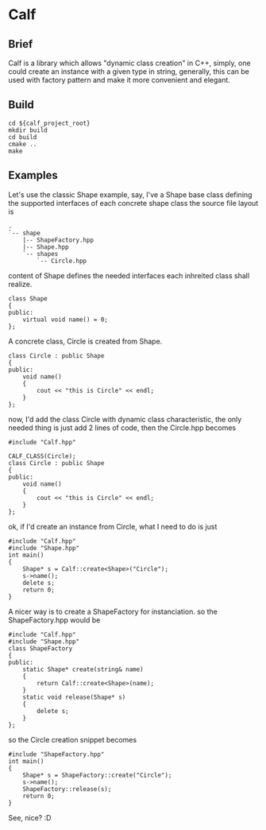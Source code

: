 # Calf
## Brief
Calf is a library which allows "dynamic class creation" in C++, simply, one could create an instance with a given type in string, generally, this can be used with factory pattern and make it more convenient and elegant.
## Build
```
cd ${calf_project_root}
mkdir build
cd build
cmake ..
make
```
## Examples

Let's use the classic Shape example, say, I've a Shape base class defining the supported interfaces of each concrete shape class
the source file layout is
```
.
`-- shape
    |-- ShapeFactory.hpp
    |-- Shape.hpp
    `-- shapes
        `-- Circle.hpp
```
content of Shape defines the needed interfaces each inhreited class shall realize.
```
class Shape
{
public:
    virtual void name() = 0;
};
```
A concrete class, Circle is created from Shape.
```
class Circle : public Shape
{
public:
    void name()
    {
        cout << "this is Circle" << endl;
    }
};
```
now, I'd add the class Circle with dynamic class characteristic, the only needed thing is just add 2 lines of code, then the Circle.hpp becomes
```
#include "Calf.hpp"

CALF_CLASS(Circle);
class Circle : public Shape
{
public:
    void name()
    {
        cout << "this is Circle" << endl;
    }
};
```
ok, if I'd create an instance from Circle, what I need to do is just
```
#include "Calf.hpp"
#include "Shape.hpp"
int main()
{
    Shape* s = Calf::create<Shape>("Circle");
    s->name();
    delete s;
    return 0;
}

```
A nicer way is to create a ShapeFactory for instanciation. so the ShapeFactory.hpp would be
```
#include "Calf.hpp"
#include "Shape.hpp"
class ShapeFactory
{
public:
    static Shape* create(string& name)
    {
        return Calf::create<Shape>(name);
    }
    static void release(Shape* s)
    {
        delete s;
    }
};
```
so the Circle creation snippet becomes
```
#include "ShapeFactory.hpp"
int main()
{
    Shape* s = ShapeFactory::create("Circle");
    s->name();
    ShapeFactory::release(s);
    return 0;
}
```
See, nice? :D
